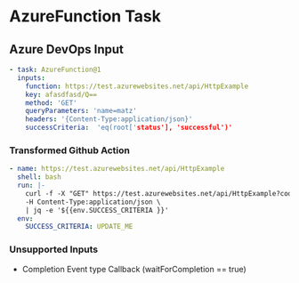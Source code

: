 # AzureFunction Task

## Azure DevOps Input

```yaml
- task: AzureFunction@1
  inputs:
    function: https://test.azurewebsites.net/api/HttpExample
    key: afasdfasd/Q==
    method: 'GET'
    queryParameters: 'name=matz'
    headers: '{Content-Type:application/json}' 
    successCriteria:  'eq(root['status'], 'successful')'                    
```

### Transformed Github Action

```yaml
- name: https://test.azurewebsites.net/api/HttpExample
  shell: bash
  run: |-
    curl -f -X "GET" https://test.azurewebsites.net/api/HttpExample?code=afasdfasd/Q==&name=matz \
    -H Content-Type:application/json \
    | jq -e '${{env.SUCCESS_CRITERIA }}'
  env:
    SUCCESS_CRITERIA: UPDATE_ME
```

### Unsupported Inputs

- Completion Event type Callback (waitForCompletion == true)

